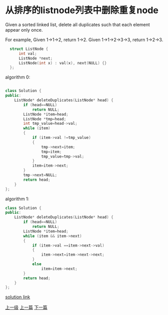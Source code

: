 # 从排序的listnode列表中删除重复node


Given a sorted linked list, delete all duplicates such that each element appear only once.

For example,
Given 1->1->2, return 1->2.
Given 1->1->2->3->3, return 1->2->3.

```c++
  struct ListNode {
      int val;
      ListNode *next;
      ListNode(int x) : val(x), next(NULL) {}
  };
```

algorithm 0:
```c++

class Solution {
public:
    ListNode* deleteDuplicates(ListNode* head) {
        if (head==NULL)
            return NULL;
        ListNode *item=head;
        ListNode *tmp=head;
        int tmp_value=head->val;
        while (item)
        {
            if (item->val !=tmp_value)
            {
                tmp->next=item;
                tmp=item;
                tmp_value=tmp->val;
            }
            item=item->next;
        }
        tmp->next=NULL;
        return head;
    }
};
```

algorithm 1:
```c++
class Solution {
public:
    ListNode* deleteDuplicates(ListNode* head) {
        if (head==NULL)
            return NULL;
        ListNode *item=head;
        while (item && item->next)
        {
            if (item->val ==item->next->val)
            {
                item->next=item->next->next;
            }
            else
                item=item->next;
        }
        return head;
    }
};
```

[solution link](https://leetcode.com/problems/remove-duplicates-from-sorted-list/solution/)







[上一级](base.md)
[上一篇](plus_one.md)
[下一篇](romanToInt.md)
